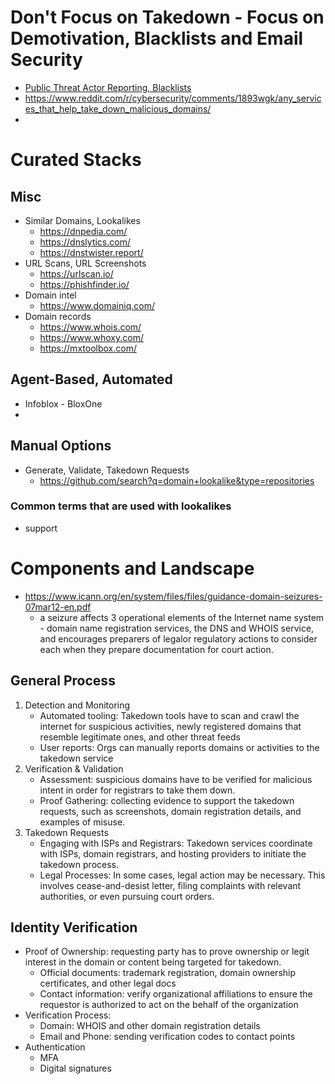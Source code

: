 
# Don't Focus on Takedown - Focus on Demotivation, Blacklists and Email Security
- [Public Threat Actor Reporting, Blacklists](./Public%20Threat%20Actor%20Reporting,%20Blacklists.md)
- https://www.reddit.com/r/cybersecurity/comments/1893wgk/any_services_that_help_take_down_malicious_domains/
- 

# Curated Stacks

## Misc
- Similar Domains, Lookalikes
    - https://dnpedia.com/
    - https://dnslytics.com/
    - https://dnstwister.report/
- URL Scans, URL Screenshots
    - https://urlscan.io/
    - https://phishfinder.io/
- Domain intel
    - https://www.domainiq.com/
- Domain records
    - https://www.whois.com/
    - https://www.whoxy.com/
    - https://mxtoolbox.com/

## Agent-Based, Automated
- Infoblox - BloxOne
- 

## Manual Options
- Generate, Validate, Takedown Requests
    - https://github.com/search?q=domain+lookalike&type=repositories

### Common terms that are used with lookalikes
- support

# Components and Landscape
- https://www.icann.org/en/system/files/files/guidance-domain-seizures-07mar12-en.pdf
    - a seizure affects 3 operational elements of the Internet name system - domain name registration services, the DNS and WHOIS service, and encourages preparers of legalor regulatory actions to consider each when they prepare documentation for court action.


## General Process
1. Detection and Monitoring
    - Automated tooling: Takedown tools have to scan and crawl the internet for suspicious activities, newly registered domains that resemble legitimate ones, and other threat feeds
    - User reports: Orgs can manually reports domains or activities to the takedown service
2. Verification & Validation
    - Assessment: suspicious domains have to be verified for malicious intent in order for registrars to take them down.
    - Proof Gathering: collecting evidence to support the takedown requests, such as screenshots, domain registration details, and examples of misuse.
3. Takedown Requests
    - Engaging with ISPs and Registrars: Takedown services coordinate with ISPs, domain registrars, and hosting providers to initiate the takedown process.
    - Legal Processes: In some cases, legal action may be necessary. This involves cease-and-desist letter, filing complaints with relevant authorities, or even pursuing court orders.

## Identity Verification
- Proof of Ownership: requesting party has to prove ownership or legit interest in the domain or content being targeted for takedown.
    - Official documents: trademark registration, domain ownership certificates, and other legal docs
    - Contact information: verify organizational affiliations to ensure the requestor is authorized to act on the behalf of the organization
- Verification Process:
    - Domain: WHOIS and other domain registration details
    - Email and Phone: sending verification codes to contact points
- Authentication
    - MFA
    - Digital signatures